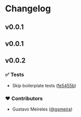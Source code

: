 # Changelog


## v0.0.1

## v0.0.1

## v0.0.2


### ✅ Tests

- Skip boilerplate tests ([fe5455b](https://github.com/gsmeira/nuxt-basic-auth/commit/fe5455b))

### ❤️ Contributors

- Gustavo Meireles ([@gsmeira](http://github.com/gsmeira))

